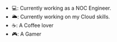 - 💻: Currently working as a NOC Engineer.
- 🌥️: Currently working on my Cloud skills.
- ☕: A Coffee lover
- 🎮: A Gamer

<!---
begieian/begieian is a ✨ special ✨ repository because its `README.md` (this file) appears on your GitHub profile.
You can click the Preview link to take a look at your changes.
--->
